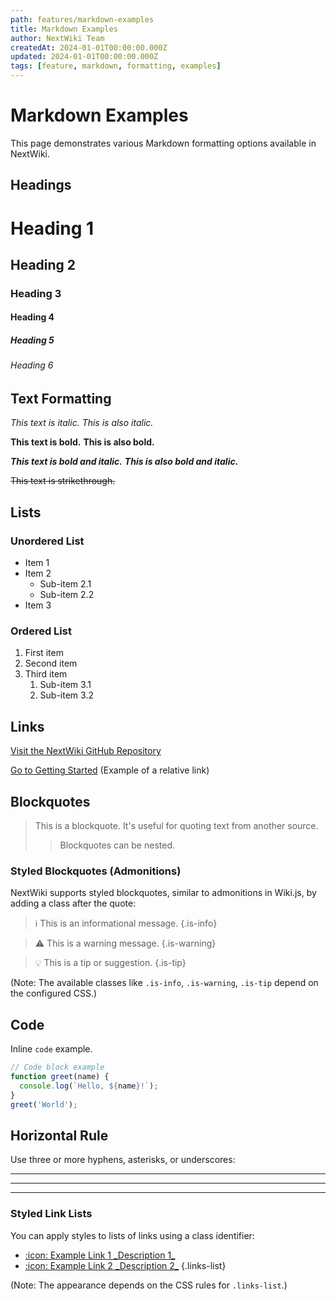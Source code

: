 ```yaml
---
path: features/markdown-examples
title: Markdown Examples
author: NextWiki Team
createdAt: 2024-01-01T00:00:00.000Z
updated: 2024-01-01T00:00:00.000Z
tags: [feature, markdown, formatting, examples]
---
```


# Markdown Examples

This page demonstrates various Markdown formatting options available in NextWiki.

## Headings

# Heading 1
## Heading 2
### Heading 3
#### Heading 4
##### Heading 5
###### Heading 6

## Text Formatting

*This text is italic.*
_This is also italic._

**This text is bold.**
__This is also bold.__

***This text is bold and italic.***
___This is also bold and italic.___

~~This text is strikethrough.~~

## Lists

### Unordered List

- Item 1
- Item 2
  - Sub-item 2.1
  - Sub-item 2.2
- Item 3

### Ordered List

1. First item
2. Second item
3. Third item
   1. Sub-item 3.1
   2. Sub-item 3.2

## Links

[Visit the NextWiki GitHub Repository](https://github.com/barisgit/nextwiki)

[Go to Getting Started](./../getting-started.md) (Example of a relative link)

## Blockquotes

> This is a blockquote. It's useful for quoting text from another source.
> > Blockquotes can be nested.

### Styled Blockquotes (Admonitions)

NextWiki supports styled blockquotes, similar to admonitions in Wiki.js, by adding a class after the quote:

> :information_source: This is an informational message.
> {.is-info}

> :warning: This is a warning message.
> {.is-warning}

> :bulb: This is a tip or suggestion.
> {.is-tip}

(Note: The available classes like `.is-info`, `.is-warning`, `.is-tip` depend on the configured CSS.)

## Code

Inline `code` example.

```javascript
// Code block example
function greet(name) {
  console.log(`Hello, ${name}!`);
}
greet('World');
```

## Horizontal Rule

Use three or more hyphens, asterisks, or underscores:

---

***

___

### Styled Link Lists

You can apply styles to lists of links using a class identifier:

- [:icon: Example Link 1 \_Description 1_](./path-to-page-1)
- [:icon: Example Link 2 \_Description 2_](./path-to-page-2)
{.links-list}

(Note: The appearance depends on the CSS rules for `.links-list`.) 